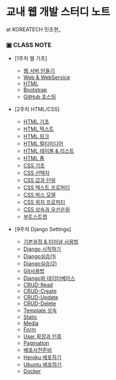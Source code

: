 # 교내 웹 개발 스터디 노트

 at KOREATECH 민초현_


### ▣ CLASS NOTE 
  * [1주차 웹 기초]
    * [웹 서버 만들기](https://github.com/angly97/LilkeLion-first-semester/blob/master/1%EC%A3%BC%EC%B0%A8_%EC%9B%B9%EA%B8%B0%EC%B4%88/%EC%9B%B9%EC%84%9C%EB%B2%84%EB%A5%BC%EB%A7%8C%EB%93%9C%EB%8A%94%EB%B0%A9%EB%B2%95.md)
    * [Web & WebService](https://github.com/angly97/LilkeLion-first-semester/blob/master/1%EC%A3%BC%EC%B0%A8_%EC%9B%B9%EA%B8%B0%EC%B4%88/Web%26WebService.md)
    * [HTML](https://github.com/angly97/LilkeLion-first-semester/blob/master/1%EC%A3%BC%EC%B0%A8_%EC%9B%B9%EA%B8%B0%EC%B4%88/HTML.md)
    * [Bootstrap](https://github.com/angly97/LilkeLion-first-semester/blob/master/1%EC%A3%BC%EC%B0%A8_%EC%9B%B9%EA%B8%B0%EC%B4%88/Bootstrap.md)
    * [GitHub 호스팅](https://github.com/angly97/LilkeLion-first-semester/blob/master/1%EC%A3%BC%EC%B0%A8_%EC%9B%B9%EA%B8%B0%EC%B4%88/GitHub.md)
   
  * [2주차 HTML/CSS]
    * [HTML 기초](https://github.com/angly97/LilkeLion-first-semester/blob/master/2%EC%A3%BC%EC%B0%A8_HTML%26CSS/HTML-%EA%B8%B0%EC%B4%88.md)
    * [HTML 텍스트](https://github.com/angly97/LilkeLion-first-semester/blob/master/2%EC%A3%BC%EC%B0%A8_HTML%26CSS/HTML-%ED%85%8D%EC%8A%A4%ED%8A%B8.md)
    * [HTML 링크](https://github.com/angly97/LilkeLion-first-semester/blob/master/2%EC%A3%BC%EC%B0%A8_HTML%26CSS/HTML-%EB%A7%81%ED%81%AC.md)
    * [HTML 멀티미디어](https://github.com/angly97/LilkeLion-first-semester/blob/master/2%EC%A3%BC%EC%B0%A8_HTML%26CSS/HTML-%EB%A9%80%ED%8B%B0%EB%AF%B8%EB%94%94%EC%96%B4.md)
    * [HTML 테이블 & 리스트](https://github.com/angly97/LilkeLion-first-semester/blob/master/2%EC%A3%BC%EC%B0%A8_HTML%26CSS/HTML-%ED%85%8C%EC%9D%B4%EB%B8%94%26%EB%A6%AC%EC%8A%A4%ED%8A%B8.md)
    * [HTML 폼](https://github.com/angly97/LilkeLion-first-semester/blob/master/2%EC%A3%BC%EC%B0%A8_HTML%26CSS/HTML-%ED%8F%BC.md)
    * [CSS 기초](https://github.com/angly97/LilkeLion-first-semester/blob/master/2%EC%A3%BC%EC%B0%A8_HTML%26CSS/CSS-%EA%B8%B0%EC%B4%88.md)  
    * [CSS 선택자](https://github.com/angly97/LilkeLion-first-semester/blob/master/2%EC%A3%BC%EC%B0%A8_HTML&CSS/CSS-%EC%84%A0%ED%83%9D%EC%9E%90.md)
    * [CSS 값과 단위](https://github.com/angly97/LilkeLion-first-semester/blob/master/2%EC%A3%BC%EC%B0%A8_HTML%26CSS/CSS-%EA%B0%92%EA%B3%BC%EB%8B%A8%EC%9C%84.md)
    * [CSS 텍스트 프로퍼티](https://github.com/angly97/LilkeLion-first-semester/blob/master/2%EC%A3%BC%EC%B0%A8_HTML%26CSS/CSS-%ED%85%8D%EC%8A%A4%ED%8A%B8%ED%94%84%EB%A1%9C%ED%8D%BC%ED%8B%B0.md)
    * [CSS 박스 모델](https://github.com/angly97/LilkeLion-first-semester/blob/master/2%EC%A3%BC%EC%B0%A8_HTML%26CSS/CSS-%EB%B0%95%EC%8A%A4%EB%AA%A8%EB%8D%B8.md)
    * [CSS 위치 프로퍼티](https://github.com/angly97/LilkeLion-first-semester/blob/master/2%EC%A3%BC%EC%B0%A8_HTML%26CSS/CSS-%EC%9C%84%EC%B9%98%ED%94%84%EB%A1%9C%ED%8D%BC%ED%8B%B0.md)
    * [CSS 상속과 우선순위](https://github.com/angly97/LilkeLion-first-semester/blob/master/2%EC%A3%BC%EC%B0%A8_HTML%26CSS/CSS-%EC%83%81%EC%86%8D%26%EC%9A%B0%EC%84%A0%EC%88%9C%EC%9C%84.md)
    * [부트스트랩](https://github.com/angly97/LilkeLion-first-semester/blob/master/2%EC%A3%BC%EC%B0%A8_HTML%26CSS/%EB%B6%80%ED%8A%B8%EC%8A%A4%ED%8A%B8%EB%9E%A9.md) 
      
  * [9주차 Django Settings]
    * [기본설정 & 터미널 사용법](https://github.com/angly97/LilkeLion-first-semester/blob/master/9%EC%A3%BC%EC%B0%A8_DjangoSettings/DjangoSettings-%EA%B8%B0%EB%B3%B8%EC%84%A4%EC%A0%95%26%ED%84%B0%EB%AF%B8%EB%84%90%EC%82%AC%EC%9A%A9%EB%B2%95.md)
    * [Django 시작하기](https://github.com/angly97/LilkeLion-first-semester/blob/master/9%EC%A3%BC%EC%B0%A8_DjangoSettings/DjangoSettings-Django%EC%8B%9C%EC%9E%91%ED%95%98%EA%B8%B0.md)   
    * [Django실습(1)](https://github.com/angly97/LilkeLion-first-semester/blob/master/9%EC%A3%BC%EC%B0%A8_DjangoSettings/Django-Django%EC%8B%A4%EC%8A%B5%5B1%5D.md)
    * [Django실습(2)](https://github.com/angly97/LilkeLion-first-semester/blob/master/9%EC%A3%BC%EC%B0%A8_DjangoSettings/Django-Django%EC%8B%A4%EC%8A%B5%5B2%5D.md)
    * [Git사용법](https://github.com/angly97/LilkeLion-first-semester/blob/master/9%EC%A3%BC%EC%B0%A8_DjangoSettings/Django-Git%EC%82%AC%EC%9A%A9%EB%B2%95.md)
    * [Django와 데이터베이스](https://github.com/angly97/LilkeLion-first-semester/blob/master/9%EC%A3%BC%EC%B0%A8_DjangoSettings/Django-Django%26%EB%8D%B0%EC%9D%B4%ED%84%B0%EB%B2%A0%EC%9D%B4%EC%8A%A4.md)
    * [CRUD-Read](https://github.com/angly97/LilkeLion-first-semester/blob/master/9%EC%A3%BC%EC%B0%A8_DjangoSettings/Django-CRUD-Read.md)
    * [CRUD-Create](https://github.com/angly97/LilkeLion-first-semester/blob/master/9%EC%A3%BC%EC%B0%A8_DjangoSettings/Django-CRUD-Create.md)
    * [CRUD-Update](https://github.com/angly97/LilkeLion-first-semester/blob/master/9%EC%A3%BC%EC%B0%A8_DjangoSettings/Django-CRUD-Update.md)
    * [CRUD-Delete](https://github.com/angly97/LilkeLion-first-semester/blob/master/9%EC%A3%BC%EC%B0%A8_DjangoSettings/Django-CRUD-Delete.md)
    * [Template 상속](https://github.com/angly97/LilkeLion-first-semester/blob/master/9%EC%A3%BC%EC%B0%A8_DjangoSettings/Django-Template%EC%83%81%EC%86%8D.md)
    * [Static](https://github.com/angly97/LilkeLion-first-semester/blob/master/9%EC%A3%BC%EC%B0%A8_DjangoSettings/Django-Static.md)
    * [Media](https://github.com/angly97/LilkeLion-first-semester/blob/master/9%EC%A3%BC%EC%B0%A8_DjangoSettings/Django-Media.md)
    * [Form](https://github.com/angly97/LilkeLion-first-semester/blob/master/9%EC%A3%BC%EC%B0%A8_DjangoSettings/Django-Form.md)
    * [User 확장과 인증](https://github.com/angly97/LilkeLion-first-semester/blob/master/9%EC%A3%BC%EC%B0%A8_DjangoSettings/Django-User%ED%99%95%EC%9E%A5%26%EC%9D%B8%EC%A6%9D.md)
    * [Pagination](https://github.com/angly97/LilkeLion-first-semester/blob/master/9%EC%A3%BC%EC%B0%A8_DjangoSettings/Django-Pagination.md)
    * [배포사전준비](https://github.com/angly97/LilkeLion-first-semester/blob/master/9%EC%A3%BC%EC%B0%A8_DjangoSettings/Django-%EB%B0%B0%ED%8F%AC%EC%82%AC%EC%A0%84%EC%A4%80%EB%B9%84.md)
    * [Heroku 배포하기](https://github.com/angly97/LilkeLion-first-semester/blob/master/9%EC%A3%BC%EC%B0%A8_DjangoSettings/Django-Heroku%EB%B0%B0%ED%8F%AC%ED%95%98%EA%B8%B0.md)
    * [Ubuntu 배포하기](https://github.com/angly97/LilkeLion-first-semester/blob/master/9%EC%A3%BC%EC%B0%A8_DjangoSettings/Django-Ubuntu%EB%B0%B0%ED%8F%AC%ED%95%98%EA%B8%B0.md)
    * [Docker](https://github.com/angly97/LilkeLion-first-semester/blob/master/9%EC%A3%BC%EC%B0%A8_DjangoSettings/Django-Docker.md)
   
